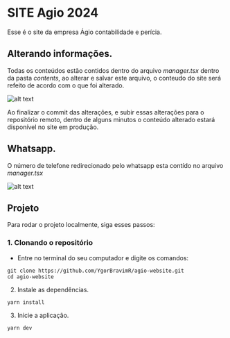 # SITE Agio 2024

Esse é o site da empresa Ágio contabilidade e perícia.

## Alterando informações.

Todas os conteúdos estão contidos dentro do arquivo *manager.tsx* dentro da pasta *contents*, ao alterar e salvar este arquivo, o conteudo do site será refeito de acordo com o que foi alterado.

![alt text](image-1.png)

Ao finalizar o commit das alterações, e subir essas alterações para o repositório remoto, dentro de alguns minutos o conteúdo alterado estará disponível no site em produção.

## Whatsapp.
O número de telefone redirecionado pelo whatsapp esta contído no arquivo *manager.tsx*

![alt text](image.png)

## Projeto

Para rodar o projeto localmente, siga esses passos:

### 1. Clonando o repositório

- Entre no terminal do seu computador e digite os comandos:
```
git clone https://github.com/YgorBravimR/agio-website.git
cd agio-website
```

2. Instale as dependências.

```
yarn install
```

3. Inicie a aplicação.
```
yarn dev
```
